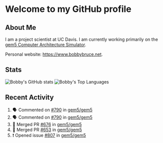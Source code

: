 # Welcome to my GitHub profile

## About Me

I am a project scientist at UC Davis. I am currently working primarily on the [gem5 Computer Architecture Simulator](https://github.com/gem5).

Personal website: <https://www.bobbybruce.net>.

## Stats

![Bobby's GitHub stats](https://github-readme-stats.vercel.app/api?username=bobbyrbruce&show_icons=true&theme=responsive&include_all_commits=true&count_private=true&show=reviews&disable_animations=true)
![Bobby's Top Languages ](https://github-readme-stats.vercel.app/api/top-langs/?username=bobbyrbruce&layout=compact&theme=responsive&count_private=true&langs_count=10&disable_animations=true)

## Recent Activity

<!--START_SECTION:activity-->
1. 🗣 Commented on [#790](https://github.com/gem5/gem5/issues/790#issuecomment-1917746743) in [gem5/gem5](https://github.com/gem5/gem5)
2. 🗣 Commented on [#790](https://github.com/gem5/gem5/issues/790#issuecomment-1917729066) in [gem5/gem5](https://github.com/gem5/gem5)
3. 🎉 Merged PR [#676](https://github.com/gem5/gem5/pull/676) in [gem5/gem5](https://github.com/gem5/gem5)
4. 🎉 Merged PR [#653](https://github.com/gem5/gem5/pull/653) in [gem5/gem5](https://github.com/gem5/gem5)
5. ❗ Opened issue [#807](https://github.com/gem5/gem5/issues/807) in [gem5/gem5](https://github.com/gem5/gem5)
<!--END_SECTION:activity-->
